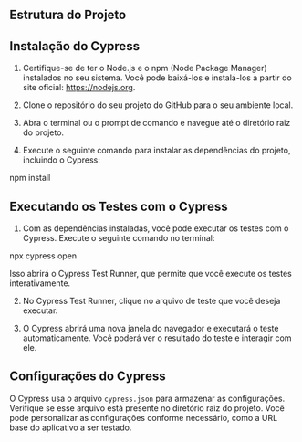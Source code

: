 ## Estrutura do Projeto
## Instalação do Cypress

1. Certifique-se de ter o Node.js e o npm (Node Package Manager) instalados no seu sistema. Você pode baixá-los e instalá-los a partir do site oficial: https://nodejs.org.

2. Clone o repositório do seu projeto do GitHub para o seu ambiente local.

3. Abra o terminal ou o prompt de comando e navegue até o diretório raiz do projeto.

4. Execute o seguinte comando para instalar as dependências do projeto, incluindo o Cypress:

npm install


## Executando os Testes com o Cypress

1. Com as dependências instaladas, você pode executar os testes com o Cypress. Execute o seguinte comando no terminal:

npx cypress open


Isso abrirá o Cypress Test Runner, que permite que você execute os testes interativamente.

2. No Cypress Test Runner, clique no arquivo de teste que você deseja executar.

3. O Cypress abrirá uma nova janela do navegador e executará o teste automaticamente. Você poderá ver o resultado do teste e interagir com ele.

## Configurações do Cypress

O Cypress usa o arquivo `cypress.json` para armazenar as configurações. Verifique se esse arquivo está presente no diretório raiz do projeto. Você pode personalizar as configurações conforme necessário, como a URL base do aplicativo a ser testado.
